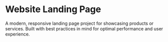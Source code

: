 # Website Landing Page

A modern, responsive landing page project for showcasing products or services. Built with best practices in mind for optimal performance and user experience.